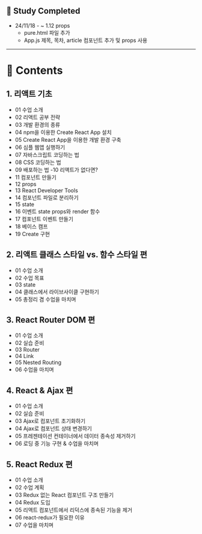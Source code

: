 ## 📓 Study Completed
- 24/11/18 - ~ 1.12 props
  - pure.html 파일 추가
  - App.js 제목, 목차, article 컴포넌트 추가 및 props 사용
 
---

# 🌱 Contents
## 1. 리액트 기초
- 01 수업 소개
- 02 리액트 공부 전략
- 03 개발 환경의 종류
- 04 npm을 이용한 Create React App 설치
- 05 Create React App을 이용한 개발 환경 구축
- 06 심플 웹앱 실행하기
- 07 자바스크립트 코딩하는 법
- 08 CSS 코딩하는 법
- 09 배포하는 법
-10 리액트가 없다면?
- 11 컴포넌트 만들기
- 12 props
- 13 React Developer Tools
- 14 컴포넌트 파일로 분리하기
- 15 state
- 16 이벤트 state props와 render 함수
- 17 컴포넌트 이벤트 만들기
- 18 베이스 캠프
- 19 Create 구현

## 2. 리액트 클래스 스타일 vs. 함수 스타일 편
-  01 수업 소개
-  02 수업 목표
-  03 state
-  04 클래스에서 라이브사이클 구현하기
-  05 총정리 겸 수업을 마치며

## 3. React Router DOM 편
- 01 수업 소개
- 02 실습 준비
- 03 Router
- 04 Link
- 05 Nested Routing
- 06 수업을 마치며

## 4. React & Ajax 편
- 01 수업 소개
- 02 실습 준비
- 03 Ajax로 컴포넌트 초기화하기
- 04 Ajax로 컴포넌트 상태 변경하기
- 05 프레젠테이션 컨테이너에서 데이터 종속성 제거하기
- 06 로딩 중 기능 구현 & 수업을 마치며

## 5. React Redux 편
- 01 수업 소개
- 02 수업 계획
- 03 Redux 없는 React 컴포넌트 구조 만들기
- 04 Redux 도입
- 05 리액트 컴포넌트에서 리덕스에 종속된 기능을 제거
- 06 react-redux가 필요한 이유
- 07 수업을 마치며


